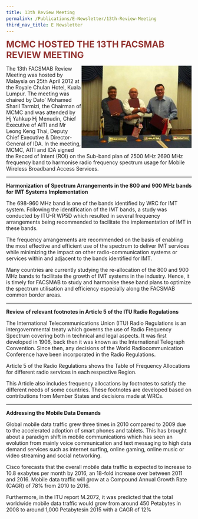 ```yaml
---
title: 13th Review Meeting
permalink: /Publications/E-Newsletter/13th-Review-Meeting
third_nav_title: E Newsletter
---
```

<div class="container container--mw1280">
   <strong><span style="font-size: 24px; color: #953734;">MCMC HOSTED THE 13TH FACSMAB REVIEW MEETING</span></strong>
   <p><img height="225" alt="13 review" width="300" src="/assets/images/13threview-300x225.jpg?la=en&amp;hash=CD94CD0B18EDC520F0A935073C1EE466C1401FF8" style="float: right;">The 13th FACSMAB Review Meeting was hosted by Malaysia on 25th April 2012 at the Royale Chulan Hotel, Kuala Lumpur. The meeting was chaired by Dato’ Mohamed Sharil Tarmizi, the Chairman of MCMC and was attended by Hj Yahkup Hj Menudin, Chief Executive of AITI and Mr Leong Keng Thai, Deputy Chief Executive &amp; Director-General of IDA. In the meeting, MCMC, AITI and IDA signed the Record of Intent (ROI) on the Sub-band plan of 2500 MHz 2690 MHz frequency band to harmonise radio frequency spectrum usage for Mobile Wireless Broadband Access Services.</p>
   <hr>
   <strong>Harmonization of Spectrum Arrangements in the 800 and 900 MHz bands for IMT Systems Implementation</strong>
   <p>The 698-960 MHz band is one of the bands identified by WRC for IMT system. Following the identification of the IMT bands, a study was conducted by ITU-R WP5D which resulted in several frequency arrangements being recommended to facilitate the implementation of IMT in these bands.</p>
   <p>The frequency arrangements are recommended on the basis of enabling the most effective and efficient use of the spectrum to deliver IMT services while minimizing the impact on other radio-communication systems or services within and adjacent to the bands identified for IMT.</p>
   <p>Many countries are currently studying the re-allocation of the 800 and 900 MHz bands to facilitate the growth of IMT systems in the industry. Hence, it is timely for FACSMAB to study and harmonise these band plans to optimize the spectrum utilisation and efficiency especially along the FACSMAB common border areas.</p>
   <hr>
   <strong>Review of relevant footnotes in Article 5 of the ITU Radio Regulations</strong>
   <p>The International Telecommunications Union (ITU) Radio Regulations is an intergovernmental treaty which governs the use of Radio Frequency Spectrum covering both in technical and legal aspects. It was first developed in 1906, back then it was known as the International Telegraph Convention. Since then, any decisions of the World Radiocommunication Conference have been incorporated in the Radio Regulations.</p>
   <p>Article 5 of the Radio Regulations shows the Table of Frequency Allocations for different radio services in each respective Region.</p>
   <p>This Article also includes frequency allocations by footnotes to satisfy the different needs of some countries. These footnotes are developed based on contributions from Member States and decisions made at WRCs.</p>
   <hr>
   <strong>Addressing the Mobile Data Demands</strong>
   <p>Global mobile data traffic grew three times in 2010 compared to 2009 due to the accelerated adoption of smart phones and tablets. This has brought about a paradigm shift in mobile communications which has seen an evolution from mainly voice communication and text messaging to high data demand services such as internet surfing, online gaming, online music or video streaming and social networking.</p>
   <p>Cisco forecasts that the overall mobile data traffic is expected to increase to 10.8 exabytes per month by 2016, an 18-fold increase over between 2011 and 2016. Mobile data traffic will grow at a Compound Annual Growth Rate (CAGR) of 78% from 2010 to 2016.</p>
   <p>Furthermore, in the ITU report M.2072, it was predicted that the total worldwide mobile data traffic would grow from around 450 Petabytes in 2008 to around 1,000 Petabytesin 2015 with a CAGR of 12%</p>
</div>